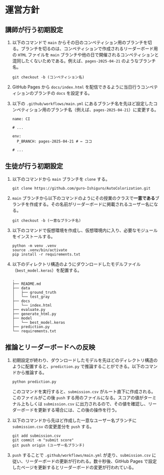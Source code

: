 # 運営方針

## 講師が行う初期設定

1. 以下のコマンドで `main` からその日のコンペティション用のブランチを切る。ブランチを切るのは、コンペティションで作成されるリーダーボード用の `HTML` ファイルを `main` ブランチや他の日で開催されるコンペティションと混同したくないためである。例えば、`pages-2025-04-21` のようなブランチ名。
   
    ```
    git checkout -b (コンペティション名)
    ```
    
2. GitHub Pages から `docs/index.html` を配信できるように当日行うコンペティションのブランチの `docs` を設定する。

3. 以下の `.github/workflows/main.yml` にあるブランチ名を先ほど設定したコンペティション用のブランチ名（例えば、`pages-2025-04-21`）に変更する。

      ```
      name: CI
      
      # ...
      
      env:
        P_BRANCH: pages-2025-04-21 # ← ココ
      
      # ...
      ```   

## 生徒が行う初期設定

1. 以下のコマンドから `main` ブランチを `clone` する。
   
    ```
    git clone https://github.com/guro-Ishiguro/AutoColorization.git
    ```
    
3. `main` ブランチから以下のコマンドのようにその授業のクラスで**一意である**ブランチを作成する。その名前がリーダーボードに掲載されるユーザー名になる。
   
    ```
    git checkout -b (一意なブランチ名)
    ```
    
4. 以下のコマンドで仮想環境を作成し、仮想環境内に入り、必要なモジュールをインストールする。
   
    ```
    python -m venv .venv
    source .venv/bin/activate
    pip install -r requirements.txt
    ```
    
5. 以下のディレクトリ構造のようにダウンロードしたモデルファイル（`best_model.keras`）を配置する。
   
    ```
    .
    ├── README.md
    ├── data
    │   ├── ground_truth
    │   └── test_gray
    ├── docs
    │   └── index.html
    ├── evaluate.py
    ├── generate_html.py
    ├── model
    │   └── best_model.keras
    ├── prediction.py
    └── requirements.txt
    ```

## 推論とリーダーボードへの反映

1. 初期設定が終わり、ダウンロードしたモデルを先ほどのディレクトリ構造のように配置すると、`prediction.py` で推論することができる。以下のコマンドから推論する。

    ```
    python prediction.py
    ```
    
    このコマンドを実行すると、`submission.csv` がルート直下に作成される。このファイルがこの後 `push` する用のファイルになる。スコアの値がターミナル上もしくは `submission.csv` に出力されるので、その値を確認し、リーダーボードを更新する場合には、この後の操作を行う。

2. 以下のコマンドから先ほど作成した一意なユーザー名ブランチに `submission.csv` の変更差分を `push` する。

    ```
    git add submission.csv
    git commit -m "submit score"
    git push origin (ユーザー名ブランチ)
    ```

3. `push` することで `.github/workflows/main.yml` が走り、`submission.csv` に従い、リーダーボードの更新が行われる。数十秒後、GitHub Pages で設定したページを更新するとリーダーボードの変更が行われている。

